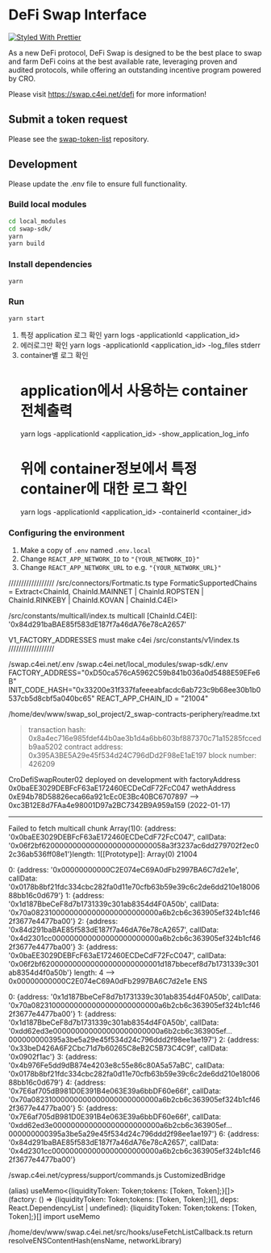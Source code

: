 # DeFi Swap Interface

[![Styled With Prettier](https://img.shields.io/badge/code_style-prettier-ff69b4.svg)](https://prettier.io/)

As a new DeFi protocol, DeFi Swap is designed to be the best place to swap and farm DeFi coins at the best available rate, leveraging proven and audited protocols, while offering an outstanding incentive program powered by CRO.

Please visit https://swap.c4ei.net/defi for more information!

## Submit a token request

Please see the [swap-token-list](https://github.com/crypto-com/swap-token-list) repository.

## Development

Please update the .env file to ensure full functionality.

### Build local modules

```bash
cd local_modules
cd swap-sdk/
yarn
yarn build
```

### Install dependencies

```bash
yarn
```

### Run

```bash
yarn start
```
 

1. 특정 application 로그 확인
   yarn logs -applicationId <application_id>
2. 에러로그만 확인
   yarn logs -applicationId <application_id> -log_files stderr
3. container별 로그 확인
   # application에서 사용하는 container 전체출력
   yarn logs -applicationId <application_id> -show_application_log_info
   # 위에 container정보에서 특정 container에 대한 로그 확인
   yarn logs -applicationId <application_id> -containerId <container_id>

### Configuring the environment

1. Make a copy of `.env` named `.env.local`
2. Change `REACT_APP_NETWORK_ID` to `"{YOUR_NETWORK_ID}"`
3. Change `REACT_APP_NETWORK_URL` to e.g. `"{YOUR_NETWORK_URL}"` 



//////////////////
/src/connectors/Fortmatic.ts
type FormaticSupportedChains = Extract<ChainId, ChainId.MAINNET | ChainId.ROPSTEN | ChainId.RINKEBY | ChainId.KOVAN | ChainId.C4EI>

/src/constants/multicall/index.ts
multicall [ChainId.C4EI]: '0x84d291baBAE85f583dE187f7a46dA76e78cA2657'

V1_FACTORY_ADDRESSES must make c4ei 
/src/constants/v1/index.ts
//////////////////

/swap.c4ei.net/.env
/swap.c4ei.net/local_modules/swap-sdk/.env
FACTORY_ADDRESS="0xD50ca576cA5962C59b841b036a0d5488E59EFe6B"
INIT_CODE_HASH="0x33200e31f337fafeeeabfacdc6ab723c9b68ee30b1b0537cb5d8cbf5a040bc65"
REACT_APP_CHAIN_ID = "21004"


/home/dev/www/swap_sol_project/2_swap-contracts-periphery/readme.txt
   > transaction hash:    0x8a4ec716e985fdef44b0ae3b1d4a6bb603bf887370c71a15285fccedb9aa5202
   > contract address:    0x395A3BE5A29e45f534d24C796dDd2F98eE1aE197
   > block number:        426209

CroDefiSwapRouter02 deployed on development with 
factoryAddress 0x0baEE3029DEBFcF63aE172460ECDeCdF72FcC047
wethAddress 0xE94b78D58826eca66a921cEc0E3Bc40BC6707897  --> 0xc3B12E8d7FAa4e98001D97a2BC7342B9A959a159  (2022-01-17)



---------------------------------------------------------
Failed to fetch multicall chunk Array(1)0: {address: '0x0baEE3029DEBFcF63aE172460ECDeCdF72FcC047', callData: '0x06f2bf6200000000000000000000000058a3f3237ac6dd279702f2ec02c36ab536ff08e1'}length: 1[[Prototype]]: Array(0) 21004 

0: {address: '0x00000000000C2E074eC69A0dFb2997BA6C7d2e1e', callData: '0x0178b8bf21fdc334cbc282fa0d11e70cfb63b59e39c6c2de6dd210e1800688bb16c0d679'}
1: {address: '0x1d187BbeCeF8d7b1731339c301ab8354d4F0A50b', callData: '0x70a08231000000000000000000000000a6b2cb6c363905ef324b1cf462f3677e4477ba00'}
2: {address: '0x84d291baBAE85f583dE187f7a46dA76e78cA2657', callData: '0x4d2301cc000000000000000000000000a6b2cb6c363905ef324b1cf462f3677e4477ba00'}
3: {address: '0x0baEE3029DEBFcF63aE172460ECDeCdF72FcC047', callData: '0x06f2bf620000000000000000000000001d187bbecef8d7b1731339c301ab8354d4f0a50b'}
length: 4
--> 0x00000000000C2E074eC69A0dFb2997BA6C7d2e1e  ENS

0: {address: '0x1d187BbeCeF8d7b1731339c301ab8354d4F0A50b', callData: '0x70a08231000000000000000000000000a6b2cb6c363905ef324b1cf462f3677e4477ba00'}
1: {address: '0x1d187BbeCeF8d7b1731339c301ab8354d4F0A50b', callData: '0xdd62ed3e000000000000000000000000a6b2cb6c363905ef…000000000395a3be5a29e45f534d24c796ddd2f98ee1ae197'}
2: {address: '0x33beD426A6F2Cbc71d7b60265C8eB2C5B73C4C9f', callData: '0x0902f1ac'}
3: {address: '0x4b976Fe5dd9dB874e4203e8c55e86c80A5a57aBC', callData: '0x0178b8bf21fdc334cbc282fa0d11e70cfb63b59e39c6c2de6dd210e1800688bb16c0d679'}
4: {address: '0x7E6af705dB981D0E391B4e063E39a6bbDF60e66f', callData: '0x70a08231000000000000000000000000a6b2cb6c363905ef324b1cf462f3677e4477ba00'}
5: {address: '0x7E6af705dB981D0E391B4e063E39a6bbDF60e66f', callData: '0xdd62ed3e000000000000000000000000a6b2cb6c363905ef…000000000395a3be5a29e45f534d24c796ddd2f98ee1ae197'}
6: {address: '0x84d291baBAE85f583dE187f7a46dA76e78cA2657', callData: '0x4d2301cc000000000000000000000000a6b2cb6c363905ef324b1cf462f3677e4477ba00'}



/swap.c4ei.net/cypress/support/commands.js
CustomizedBridge


(alias) useMemo<{liquidityToken: Token;tokens: [Token, Token];}[]>(factory: () 
=> {liquidityToken: Token;tokens: [Token, Token];}[], deps: 
   React.DependencyList | undefined): {liquidityToken: Token;tokens: [Token, Token];}[]
import useMemo



/home/dev/www/swap.c4ei.net/src/hooks/useFetchListCallback.ts
return resolveENSContentHash(ensName, networkLibrary)